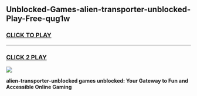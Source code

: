 
## Unblocked-Games-alien-transporter-unblocked-Play-Free-qug1w
<h3>
<a href="https://premium76.site?title=alien-transporter-unblocked&ref=12A">CLICK TO PLAY</a></h3>
<hr>

<h3>
<a href="https://premium76.site?title=alien-transporter-unblocked&ref=12A">CLICK 2 PLAY</a>
  
</h3>

<a href="https://premium76.site?title=alien-transporter-unblocked&ref=12A"><img src="https://clearcache.store/games.png"></a>


**alien-transporter-unblocked games unblocked: Your Gateway to Fun and Accessible Online Gaming**
